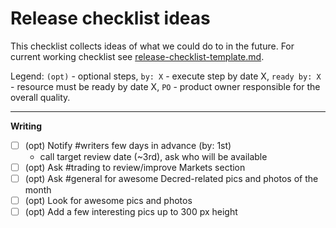 # Release checklist ideas

This checklist collects ideas of what we could do to in the future. For current working checklist see [release-checklist-template.md](release-checklist-template.md).

Legend: `(opt)` - optional steps, `by: X` - execute step by date X, `ready by: X` - resource must be ready by date X, `PO` - product owner responsible for the overall quality.

---

**Writing**

- [ ] (opt) Notify #writers few days in advance (by: 1st)
  * call target review date (~3rd), ask who will be available
- [ ] (opt) Ask #trading to review/improve Markets section
- [ ] (opt) Ask #general for awesome Decred-related pics and photos of the month
- [ ] (opt) Look for awesome pics and photos
- [ ] (opt) Add a few interesting pics up to 300 px height
